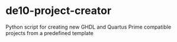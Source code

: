# de10-project-creator
Python script for creating new GHDL and Quartus Prime compatible projects from a predefined template
